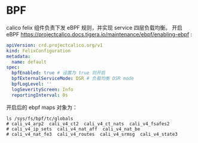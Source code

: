 

# BPF
calico felix 组件负责下发 eBPF 规则，并实现 service 四层负载均衡。
开启 eBPF https://projectcalico.docs.tigera.io/maintenance/ebpf/enabling-ebpf :

```yaml
apiVersion: crd.projectcalico.org/v1
kind: FelixConfiguration
metadata:
  name: default
spec:
  bpfEnabled: true # 设置为 true 则开启
  bpfExternalServiceMode: DSR # 负载均衡 DSR mode
  bpfLogLevel: ''
  logSeverityScreen: Info
  reportingInterval: 0s
```

开启后的 ebpf maps 对象为：

```shell
ls /sys/fs/bpf/tc/globals
# cali_v4_arp2  cali_v4_ct2  cali_v4_ct_nats  cali_v4_fsafes2  
# cali_v4_ip_sets  cali_v4_nat_aff  cali_v4_nat_be  
# cali_v4_nat_fe3  cali_v4_routes  cali_v4_srmsg  cali_v4_state3
```

